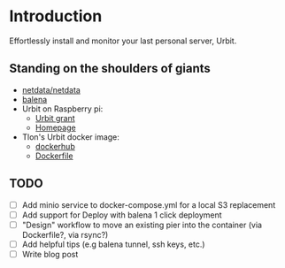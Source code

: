 # Introduction 

Effortlessly install and monitor your last personal server, Urbit.

## Standing on the shoulders of giants

- [netdata/netdata](https://github.com/netdata/netdata)
- [balena](https://balena.io)
- Urbit on Raspberry pi:
    - [Urbit grant](https://grants.urbit.org/proposals/337545546-urbian-a-customized-linux-distribution-for-urbit-appliances?tab=milestones) 
    - [Homepage](https://botter-nidnul.github.io/AArch64_Urbit_Static_Binaries.html)
- Tlon's Urbit docker image:
    - [dockerhub](https://hub.docker.com/r/tloncorp/urbit)
    - [Dockerfile](https://github.com/urbit/urbit/blob/master/nix/pkgs/docker-image/default.nix)

## TODO

- [ ]  Add minio service to docker-compose.yml for a local S3 replacement
- [ ]  Add support for Deploy with balena 1 click deployment
- [ ]  "Design" workflow to move an existing pier into the container (via Dockerfile?, via rsync?)
- [ ]  Add helpful tips (e.g balena tunnel, ssh keys, etc.)
- [ ]  Write blog post